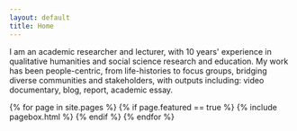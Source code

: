 ```yaml
---
layout: default
title: Home
---
```


I am an academic researcher and lecturer, with 10 years' experience in qualitative humanities and social science research and education. My work has been people-centric, from life-histories to focus groups, bridging diverse communities and stakeholders, with outputs including: video documentary, blog, report, academic essay.

<div class="row">
{% for page in site.pages %}
{% if page.featured == true %}
{% include pagebox.html %}
{% endif %}
{% endfor %}
</div>
